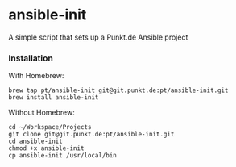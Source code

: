 # ansible-init

A simple script that sets up a Punkt.de Ansible project

### Installation

With Homebrew:
```
brew tap pt/ansible-init git@git.punkt.de:pt/ansible-init.git
brew install ansible-init
```

Without Homebrew:
```
cd ~/Workspace/Projects
git clone git@git.punkt.de:pt/ansible-init.git
cd ansible-init
chmod +x ansible-init
cp ansible-init /usr/local/bin
```
